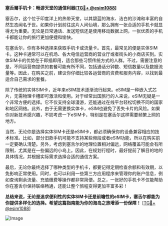 **塞舌爾手机卡：畅游天堂的通信利器[[TG💪+ @esim1088](https://t.me/s/esim1088)]**

塞舌尔，这个位于印度洋上的热带天堂，以其碧蓝的海水、洁白的沙滩和丰富的自然生态闻名于世。如果你计划前往这片人间仙境，那么拥有一张合适的手机卡就显得尤为重要。无论是日常通话、发送短信还是使用移动数据上网，一张优质的手机卡都能让你的旅行更加便捷和愉快。

在塞舌尔，你有多种选择来获取手机卡或流量卡。首先，最常见的便是实体SIM卡。这种卡通常可以在机场、各大电信运营商的营业厅或者街头的小商店买到。实体SIM卡的优势在于即插即用，适合那些习惯传统方式的人群。不过，需要注意的是，不同运营商提供的套餐可能有所不同，包括通话分钟数、短信数量以及数据流量等。因此，在购买之前，建议你仔细比较各运营商的资费和服务内容，以找到最适合自己需求的套餐。

除了传统的实体SIM卡，近年来eSIM技术逐渐流行起来。eSIM是一种嵌入式芯片，无需物理卡槽即可激活和使用。对于经常出国旅行的人来说，eSIM无疑是一个非常方便的选择。它不仅支持全球漫游，还能通过在线平台轻松切换不同的国家和地区网络。此外，由于无需更换实体卡，eSIM也避免了丢失卡片的风险。如果你对新技术感兴趣，不妨考虑一下eSIM卡，特别是在塞舌尔这样需要频繁上网的地方。

当然，无论你是选择实体SIM卡还是eSIM卡，都必须确保你的设备兼容相应的技术标准。比如，部分旧款手机可能不支持某些频段或者eSIM功能，所以在购买前一定要确认清楚。另外，考虑到塞舌尔的地理位置相对偏远，网络覆盖可能会有所限制，尤其是在一些偏远的小岛上。因此，在规划行程时，最好提前了解目的地的具体情况，并根据实际需求选择合适的通信方案。

最后，无论你最终选择了哪种类型的手机卡，都要记得定期检查余额和有效期，以免影响正常使用。同时，也可以利用一些第三方应用程序来管理你的账户信息，例如查询剩余流量、充值缴费等操作都非常简便。总之，一张好的手机卡不仅能帮助你在塞舌尔保持联络畅通，还能让整个旅程变得更加丰富多彩！

**总结来说，无论是追求便利性的实体SIM卡还是前瞻性的eSIM卡，塞舌尔都能为你提供多样化的选择。希望这篇指南能为你的海岛之旅增添一份保障！** [[TG💪+ @esim1088](https://t.me/s/esim1088)] 

![Image](https://i.postimg.cc/4NQfJmqS/Snipaste-2025-05-13-00-14-12.png)